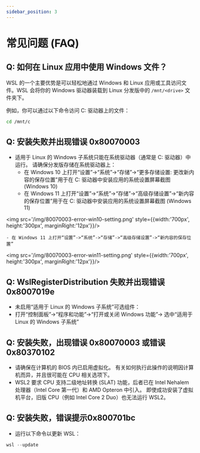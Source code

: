 ```yaml
---
sidebar_position: 3
---
```


# 常见问题 (FAQ)

## Q: 如何在 Linux 应用中使用 Windows 文件？

WSL 的一个主要优势是可以轻松地通过 Windows 和 Linux 应用或工具访问文件。WSL 会将你的 Windows 驱动器装载到 Linux 分发版中的 `/mnt/<drive>` 文件夹下。

例如，你可以通过以下命令访问 C: 驱动器上的文件：

```bash
cd /mnt/c
```

## Q: 安装失败并出现错误 0x80070003

- 适用于 Linux 的 Windows 子系统只能在系统驱动器（通常是 C: 驱动器）中运行。 请确保分发版存储在系统驱动器上：
    - 在 Windows 10 上打开“设置”->“系统”->“存储”->“更多存储设置: 更改新内容的保存位置”用于在 C: 驱动器中安装应用的系统设置屏幕截图 (Windows 10)
    - 在 Windows 11 上打开“设置”->“系统”->“存储”->“高级存储设置”->“新内容的保存位置”用于在 C: 驱动器中安装应用的系统设置屏幕截图 (Windows 11)

<img src='/img/80070003-error-win10-setting.png' style={{width:'700px', height:'300px', marginRight:'12px'}}/>

    - 在 Windows 11 上打开“设置”->“系统”->“存储”->“高级存储设置”->“新内容的保存位置”

<img src='/img/80070003-error-win11-setting.png' style={{width:'700px', height:'300px', marginRight:'12px'}}/>

## Q: WslRegisterDistribution 失败并出现错误 0x8007019e

- 未启用“适用于 Linux 的 Windows 子系统”可选组件：
- 打开“控制面板”->“程序和功能”->“打开或关闭 Windows 功能”-> 选中“适用于 Linux 的 Windows 子系统”

## Q: 安装失败，出现错误 0x80070003 或错误 0x80370102

- 请确保在计算机的 BIOS 内已启用虚拟化。 有关如何执行此操作的说明因计算机而异，并且很可能在 CPU 相关选项下。
- WSL2 要求 CPU 支持二级地址转换 (SLAT) 功能，后者已在 Intel Nehalem 处理器（Intel Core 第一代）和 AMD Opteron 中引入。 即使成功安装了虚拟机平台，旧版 CPU（例如 Intel Core 2 Duo）也无法运行 WSL2。

## Q: 安装失败，错误提示0x800701bc

- 运行以下命令以更新 WSL：

```powershell
wsl --update
```
